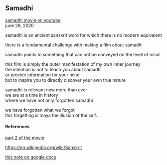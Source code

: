 
## Samadhi

[samadhi movie on youtube](https://www.youtube.com/watch?v=Bw9zSMsKcwk)   
june 29, 2020

samadhi is an ancient sanskrit word for which there is no modern equivalent

there is a fundamental challenge with making a film about samadhi

samadhi points to something that can not be conveyed on the level of mind

this film is simply the outer manifestation of my own inner journey   
the intention is not to teach you about samadhi   
or provide information for your mind   
but to inspire you to directly discover your own true nature   

samadhi is relevant now more than ever   
we are at a time in history   
where we have not only forgotten samadhi   

we have forgotten what we forgot   
this forgetting is maya the illusion of the self.   

#### References
[part 2 of the movie](https://www.youtube.com/watch?v=AQL6qcGqQ0Y)

https://en.wikipedia.org/wiki/Sanskrit

[this note on google docs](https://docs.google.com/document/d/e/2PACX-1vQIjnEygLNkOxlfrW9ibbPqoCRXFegTMNxZJJCbTrU_wnPIEKnAsAv6C09urYtjyiuC2YWeQMCnWnEP/pub)   
